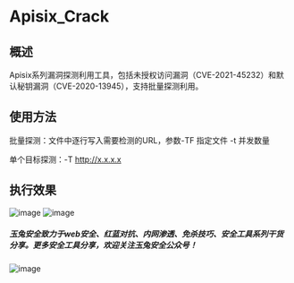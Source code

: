 # Apisix_Crack
## 概述
Apisix系列漏洞探测利用工具，包括未授权访问漏洞（CVE-2021-45232）和默认秘钥漏洞（CVE-2020-13945），支持批量探测利用。
## 使用方法
批量探测：文件中逐行写入需要检测的URL，参数-TF 指定文件 -t 并发数量

单个目标探测：-T http://x.x.x.x
## 执行效果
![image](https://user-images.githubusercontent.com/41934714/167410312-ff1aae77-c578-45d7-8726-c56a35cf9ed6.png)
![image](https://user-images.githubusercontent.com/41934714/167410398-9fb1abdb-37de-4fad-ba2d-dffaab5a5e93.png)

##### 玉兔安全致力于web安全、红蓝对抗、内网渗透、免杀技巧、安全工具系列干货分享。更多安全工具分享，欢迎关注玉兔安全公众号！
![image](https://user-images.githubusercontent.com/41934714/157003667-2745fd4b-950f-4b1f-8c9f-28b30e46c9b3.png)
